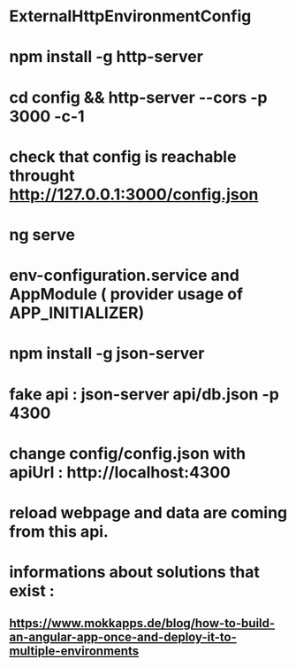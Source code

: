 # ExternalHttpEnvironmentConfig

# npm install -g http-server
# cd config && http-server --cors -p 3000 -c-1
# check that config is reachable throught http://127.0.0.1:3000/config.json

# ng serve 
# env-configuration.service and AppModule ( provider usage of  APP_INITIALIZER)

# npm install -g json-server
# fake api : json-server api/db.json -p 4300
# change config/config.json with apiUrl : http://localhost:4300
# reload webpage and data are coming from this api.

# informations about solutions that exist : 
## https://www.mokkapps.de/blog/how-to-build-an-angular-app-once-and-deploy-it-to-multiple-environments
